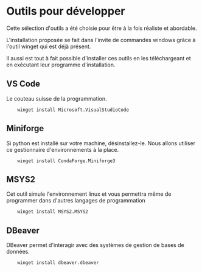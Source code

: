 # Outils pour développer

Cette sélection d'outils a été choisie pour être à la fois réaliste et abordable. 

L'installation proposée se fait dans l'invite de commandes windows grâce à l'outil winget qui est déjà présent.

Il aussi est tout à fait possible d'installer ces outils en les téléchargeant et en exécutant leur programme d'installation. 


## VS Code

Le couteau suisse de la programmation.

```shell
    winget install Microsoft.VisualStudioCode
```

## Miniforge
Si python est installé sur votre machine, désinstallez-le.
Nous allons utiliser ce gestionnaire d'environnements à la place.

```shell
    winget install CondaForge.Miniforge3
```

## MSYS2
Cet outil simule l'environnement linux et vous permettra même de programmer dans d'autres langages de programmation
```shell
    winget install MSYS2.MSYS2
```

## DBeaver
DBeaver permet d'interagir avec des systèmes de gestion de bases de données.

```shell
    winget install dbeaver.dbeaver
```




